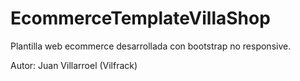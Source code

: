 # EcommerceTemplateVillaShop
Plantilla web ecommerce desarrollada con bootstrap no responsive.

Autor: Juan Villarroel (Vilfrack)
